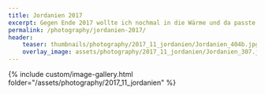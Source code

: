 ```yaml
---
title: Jordanien 2017
excerpt: Gegen Ende 2017 wollte ich nochmal in die Wärme und da passte es gut, dass es preiswerte Flüge nach Jordanien gab, denn die Felsenstadt Petra war schon länger auf meiner Liste. Und es war noch beeindruckender als ich es mir vorgestellt hatte.  
permalink: /photography/jordanien-2017/
header:
    teaser: thumbnails/photography/2017_11_jordanien/Jordanien_404b.jpg
    overlay_image: assets/photography/2017_11_jordanien/Jordanien_307.jpg
---
```


{% include custom/image-gallery.html folder="/assets/photography/2017_11_jordanien" %}